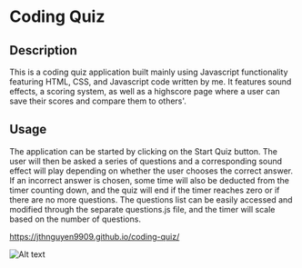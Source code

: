 # Coding Quiz

## Description

This is a coding quiz application built mainly using Javascript functionality featuring HTML, CSS, and Javascript code written by me. It features sound effects, a scoring system, as well as a highscore page where a user can save their scores and compare them to others'.

## Usage

The application can be started by clicking on the Start Quiz button. The user will then be asked a series of questions and a corresponding sound effect will play depending on whether the user chooses the correct answer. If an incorrect answer is chosen, some time will also be deducted from the timer counting down, and the quiz will end if the timer reaches zero or if there are no more questions. The questions list can be easily accessed and modified through the separate questions.js file, and the timer will scale based on the number of questions.


https://jthnguyen9909.github.io/coding-quiz/

![Alt text](/assets/images/application-screenshot.jpeg?raw=true "Application Screenshot")

